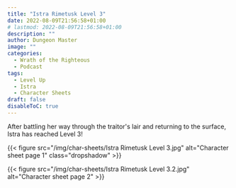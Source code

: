 ```yaml
---
title: "Istra Rimetusk Level 3"
date: 2022-08-09T21:56:58+01:00
# lastmod: 2022-08-09T21:56:58+01:00
description: ""
author: Dungeon Master
image: ""
categories:
  - Wrath of the Righteous
  - Podcast
tags:
  - Level Up
  - Istra
  - Character Sheets
draft: false
disableToC: true
---
```


After battling her way through the traitor's lair and returning to the surface, Istra has reached Level 3!

<link rel="stylesheet" href="css/custom.css"/>

{{< figure src="/img/char-sheets/Istra Rimetusk Level 3.jpg" alt="Character sheet page 1" class="dropshadow" >}}

{{< figure src="/img/char-sheets/Istra Rimetusk Level 3.2.jpg" alt="Character sheet page 2" >}}